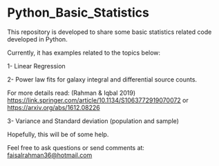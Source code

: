 # Python_Basic_Statistics

This repository is developed to share some basic statistics related code developed in Python. 

Currently, it has examples related to the topics below:

1- Linear Regression 

2- Power law fits for galaxy integral and differential source counts. 

For more details read: (Rahman & Iqbal 2019) https://link.springer.com/article/10.1134/S1063772919070072 or https://arxiv.org/abs/1612.08226

3- Variance and Standard deviation (population and sample) 

Hopefully, this will be of some help.

Feel free to ask questions or send comments at: faisalrahman36@hotmail.com

